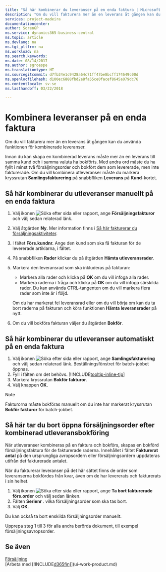 ```yaml
---
title: "Så här kombinerar du leveranser på en enda faktura | Microsoft Docs"
description: "Om du vill fakturera mer än en leverans åt gången kan du använda funktionen för kombinerade leveranser."
services: project-madeira
documentationcenter: 
author: SorenGP
ms.service: dynamics365-business-central
ms.topic: article
ms.devlang: na
ms.tgt_pltfrm: na
ms.workload: na
ms.search.keywords: 
ms.date: 08/14/2017
ms.author: sgroespe
ms.translationtype: HT
ms.sourcegitcommit: d7fb34e1c9428a64c71ff47be8bcff174649c00d
ms.openlocfilehash: d100ec6888fbd2e8fa55ce0facef8645a079dc76
ms.contentlocale: sv-se
ms.lasthandoff: 03/22/2018

---
```

# <a name="combine-shipments-on-a-single-invoice"></a>Kombinera leveranser på en enda faktura
Om du vill fakturera mer än en leverans åt gången kan du använda funktionen för kombinerade leveranser.  

 Innan du kan skapa en kombinerad leverans måste mer än en leverans till samma kund och i samma valuta ha bokförts. Med andra ord måste du ha fyllt i minst två försäljningsorder och bokfört dem som levererade, men inte fakturerade. Om du vill kombinera utleveranser måste du markera kryssrutan **Samlingsfakturering** på snabbfliken **Leverans** på **Kund**-kortet.  

## <a name="to-manually-combine-shipments-on-a-single-invoice"></a>Så här kombinerar du utleveranser manuellt på en enda faktura  
1. Välj ikonen ![Söka efter sida eller rapport](media/ui-search/search_small.png "Ikonen Söka efter sida eller rapport"), ange **Försäljningsfakturor** och välj sedan relaterad länk.  
2. Välj åtgärden **Ny**. Mer information finns i [Så här fakturerar du försäljningsaktiviteter](sales-how-invoice-sales.md).
3. I fältet **Förs.kundnr.** Ange den kund som ska få fakturan för de levererade artiklarna, i fältet.  
4. På snabbfliken **Rader** klickar du på åtgärden **Hämta utleveransrader**.  
5. Markera den leveransrad som ska inkluderas på fakturan:  

    - Markera alla rader och klicka på **OK** om du vill infoga alla rader.  
    - Markera raderna i fråga och klicka på **OK** om du vill infoga särskilda rader. Du kan använda CTRL-tangenten om du vill markera flera rader som inte är i följd.  

    Om du har markerat fel leveransrad eller om du vill börja om kan du ta bort raderna på fakturan och köra funktionen **Hämta leveransrader** på nytt.  
7. Om du vill bokföra fakturan väljer du åtgärden **Bokför**.  

## <a name="to-automatically-combine-shipments-on-a-single-invoice"></a>Så här kombinerar du utleveranser automatiskt på en enda faktura  
1. Välj ikonen ![Söka efter sida eller rapport](media/ui-search/search_small.png "Ikonen Söka efter sida eller rapport"), ange **Samlingsfakturering** och välj sedan relaterad länk. Beställningsfönstret för batch-jobbet  öppnas.  
2. Fyll i fälten om det behövs. [!INCLUDE[tooltip-inline-tip](includes/tooltip-inline-tip_md.md)]
3. Markera kryssrutan **Bokför fakturor**.  
4.  Välj knappen **OK**.  

> [!NOTE]  
>  Fakturorna måste bokföras manuellt om du inte har markerat kryssrutan **Bokför fakturor** för batch-jobbet.  

## <a name="to-remove-open-sales-orders-after-combined-shipment-posting"></a>Så här tar du bort öppna försäljningsorder efter kombinerad utleveransbokföring 
När utleveranser kombineras på en faktura och bokförs, skapas en bokförd försäljningsfaktura för de fakturerade raderna. Innehållet i fältet **Fakturerat antal** på den ursprungliga avropsordern eller försäljningsordern uppdateras utifrån det fakturerade antalet.  

När du fakturerar leveranser på det här sättet finns de order som leveranserna bokfördes från kvar, även om de har levererats och fakturerats i sin helhet.   

1. Välj ikonen ![Söka efter sida eller rapport](media/ui-search/search_small.png "Ikonen Söka efter sida eller rapport"), ange **Ta bort fakturerade förs.order** och välj sedan länken.  
2. Fälten **Serienr** . vilka försäljningsorder som ska tas bort.  
3. Välj **OK**.  

Du kan också ta bort enskilda försäljningsorder manuellt.  

Upprepa steg 1 till 3 för alla andra berörda dokument, till exempel försäljningsavropsorder.

## <a name="see-also"></a>Se även  
[Försäljning](sales-manage-sales.md)  
[Arbeta med [!INCLUDE[d365fin](includes/d365fin_md.md)]](ui-work-product.md)

